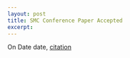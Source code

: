```yaml
---
layout: post
title: SMC Conference Paper Accepted
excerpt:
---
```

On Date date, 
<a href="Translational Roadmap for BCI Module.pdf" target="_blank">citation</a>
